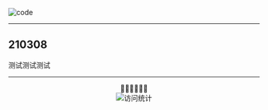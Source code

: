 
![code](https://gitee.com/techpang/img_emoji_libs/raw/master/img_bed/markdown_images/code.gif '富婆加我吧不想努力了')

------
## **210308**
测试测试测试

------
<p align="center">
  👻😁👨‍💻🌈🚀<br>
  <img src="https://profile-counter.glitch.me/techpang666/count.svg" alt="访问统计" />
</p>